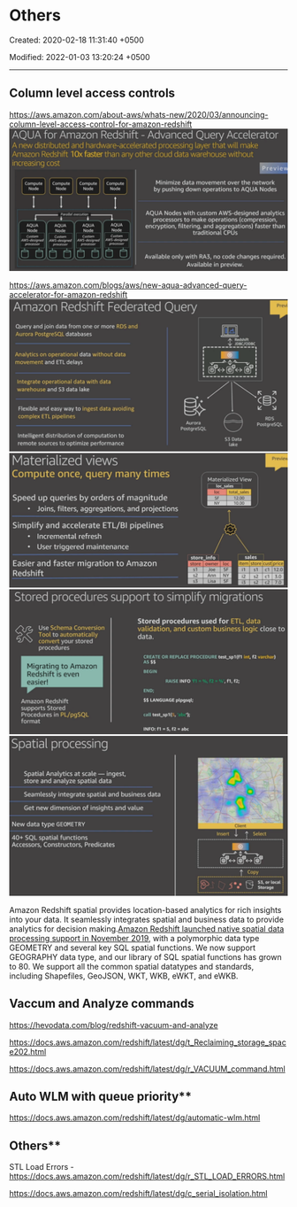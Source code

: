 # Others

Created: 2020-02-18 11:31:40 +0500

Modified: 2022-01-03 13:20:24 +0500

---

## Column level access controls

<https://aws.amazon.com/about-aws/whats-new/2020/03/announcing-column-level-access-control-for-amazon-redshift>
![image](media/AWS-Redshift_Others-image1.png)

<https://aws.amazon.com/blogs/aws/new-aqua-advanced-query-accelerator-for-amazon-redshift>
![image](media/AWS-Redshift_Others-image2.png)
![image](media/AWS-Redshift_Others-image3.png)
![image](media/AWS-Redshift_Others-image4.png)
![image](media/AWS-Redshift_Others-image5.png)

Amazon Redshift spatial provides location-based analytics for rich insights into your data. It seamlessly integrates spatial and business data to provide analytics for decision making.[Amazon Redshift launched native spatial data processing support in November 2019](https://aws.amazon.com/about-aws/whats-new/2019/11/amazon-redshift-announces-support-spatial-data/), with a polymorphic data type GEOMETRY and several key SQL spatial functions. We now support GEOGRAPHY data type, and our library of SQL spatial functions has grown to 80. We support all the common spatial datatypes and standards, including Shapefiles, GeoJSON, WKT, WKB, eWKT, and eWKB.
## Vaccum and Analyze commands

<https://hevodata.com/blog/redshift-vacuum-and-analyze>

<https://docs.aws.amazon.com/redshift/latest/dg/t_Reclaiming_storage_space202.html>

<https://docs.aws.amazon.com/redshift/latest/dg/r_VACUUM_command.html>

## Auto WLM with queue priority**

<https://docs.aws.amazon.com/redshift/latest/dg/automatic-wlm.html>

## Others**

STL Load Errors - <https://docs.aws.amazon.com/redshift/latest/dg/r_STL_LOAD_ERRORS.html>

<https://docs.aws.amazon.com/redshift/latest/dg/c_serial_isolation.html>
